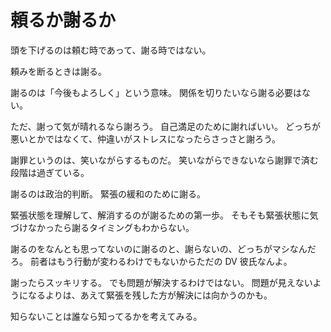# 頼るか謝るか

頭を下げるのは頼む時であって、謝る時ではない。

頼みを断るときは謝る。

謝るのは「今後もよろしく」という意味。
関係を切りたいなら謝る必要はない。

ただ、謝って気が晴れるなら謝ろう。
自己満足のために謝ればいい。
どっちが悪いとかではなくて、仲違いがストレスになったらさっさと謝ろう。

謝罪というのは、笑いながらするものだ。
笑いながらできないなら謝罪で済む段階は過ぎている。

謝るのは政治的判断。
緊張の緩和のために謝る。

緊張状態を理解して、解消するのが謝るための第一歩。
そもそも緊張状態に気づけなかったら謝るタイミングもわからない。

謝るのをなんとも思ってないのに謝るのと、謝らないの、どっちがマシなんだろ。
前者はもう行動が変わるわけでもないからただの DV 彼氏なんよ。

謝ったらスッキリする。
でも問題が解決するわけではない。
問題が見えないようになるよりは、あえて緊張を残した方が解決には向かうのかも。

知らないことは誰なら知ってるかを考えてみる。
